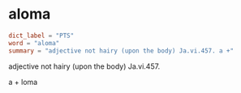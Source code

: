 # aloma

``` toml
dict_label = "PTS"
word = "aloma"
summary = "adjective not hairy (upon the body) Ja.vi.457. a +"
```

adjective not hairy (upon the body) Ja.vi.457.

a \+ loma

